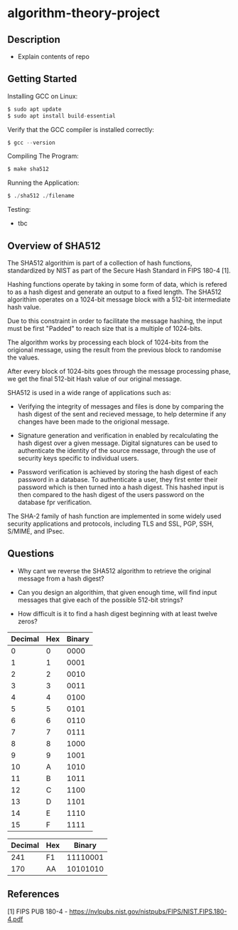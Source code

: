 # algorithm-theory-project

## Description
- Explain contents of repo

## Getting Started

Installing GCC on Linux:

```python
$ sudo apt update
$ sudo apt install build-essential
```

Verify that the GCC compiler is installed correctly:
```python
$ gcc --version
```

Compiling The Program:
```python
$ make sha512
```

Running the Application:
```python
$ ./sha512 ./filename
```

Testing:
- tbc

## Overview of SHA512
The SHA512 algorithim is part of a collection of hash functions, standardized by NIST as part of the Secure Hash Standard in FIPS 180-4 [1]. 

Hashing functions operate by taking in some form of data, which is refered to as a hash digest and generate an output to a fixed length. The SHA512 algorithim operates on a 1024-bit message block with a 512-bit intermediate hash value.

Due to this constraint in order to facilitate the message hashing, the input must be first "Padded" to reach size that is a multiple of 1024-bits.

The algorithm works by processing each block of 1024-bits from the origional message, using the result from the previous block to randomise the values.

After every block of 1024-bits goes through the message processing phase, we get the final 512-bit Hash value of our original message.

SHA512 is used in a wide range of applications such as:

- Verifying the integrity of messages and files is done by comparing the hash digest of the sent and recieved message, to help determine if any changes have been made to the origional message.

- Signature generation and verification in enabled by recalculating the hash digest over a given message. Digital signatures can be used to authenticate the identity of the source message, through the use of security keys specific to individual users. 

- Password verification is achieved by storing the hash digest of each password in a database. To authenticate a user, they first enter their password which is then turned into a hash digest. This hashed input is then compared to the hash digest of the users password on the database fpr verification. 

The SHA-2 family of hash function are implemented in some widely used security applications and protocols, including TLS and SSL, PGP, SSH, S/MIME, and IPsec.

## Questions
- Why cant we reverse the SHA512 algorithm to retrieve the original message from a hash digest?

- Can you design an algorithim, that given enough time, will find input messages that give each
  of the possible 512-bit strings?

- How difficult is it to find a hash digest beginning with at least twelve zeros?


| Decimal | Hex | Binary |
|---------|-----|--------|
|       0 |   0 |   0000 |
|       1 |   1 |   0001 |
|       2 |   2 |   0010 |
|       3 |   3 |   0011 |
|       4 |   4 |   0100 |
|       5 |   5 |   0101 |
|       6 |   6 |   0110 |
|       7 |   7 |   0111 |
|       8 |   8 |   1000 |
|       9 |   9 |   1001 |
|      10 |   A |   1010 |
|      11 |   B |   1011 |
|      12 |   C |   1100 |
|      13 |   D |   1101 |
|      14 |   E |   1110 |
|      15 |   F |   1111 |

|Decimal | Hex |   Binary |
|--------|-----|----------|
|    241 |  F1 | 11110001 |
|    170 |  AA | 10101010 |

## References

[1] FIPS PUB 180-4 - https://nvlpubs.nist.gov/nistpubs/FIPS/NIST.FIPS.180-4.pdf

